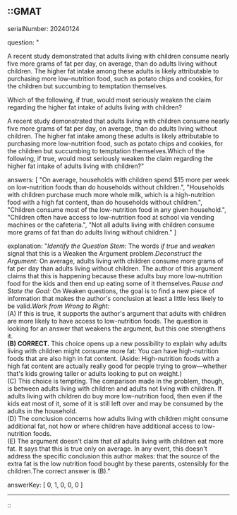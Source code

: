 ::GMAT
---


serialNumber: 20240124

question: "<p>A recent study demonstrated that adults living with children consume nearly five more grams of fat per day, on average, than do adults living without children. The higher fat intake among these adults is likely attributable to purchasing more low-nutrition food, such as potato chips and cookies, for the children but succumbing to temptation themselves. </p><p>Which of the following, if true, would most seriously weaken the claim regarding the higher fat intake of adults living with children?</p>A recent study demonstrated that adults living with children consume nearly five more grams of fat per day, on average, than do adults living without children. The higher fat intake among these adults is likely attributable to purchasing more low-nutrition food, such as potato chips and cookies, for the children but succumbing to temptation themselves.Which of the following, if true, would most seriously weaken the claim regarding the higher fat intake of adults living with children?"

answers: [
  "On average, households with children spend $15 more per week on low-nutrition foods than do households without children.",
  "Households with children purchase much more whole milk, which is a high-nutrition food with a high fat content, than do households without children.",
  "Children consume most of the low-nutrition food in any given household.",
  "Children often have access to low-nutrition food at school via vending machines or the cafeteria.",
  "Not all adults living with children consume more grams of fat than do adults living without children."
]

explanation: "<i>Identify the Question Stem:</i> The words <i>if true</i> and <i>weaken</i> signal that this is a Weaken the Argument problem.<i>Deconstruct the Argument:</i> On average, adults living with children consume more grams of fat per day than adults living without children. The author of this argument claims that this is happening because these adults buy more low-nutrition food for the kids and then end up eating some of it themselves.<i>Pause and State the Goal:</i> On Weaken questions, the goal is to find a new piece of information that makes the author's conclusion at least a little less likely to be valid.<i>Work from Wrong to Right:</i><br>(A) If this is true, it supports the author's argument that adults with children are more likely to have access to low-nutrition foods. The question is looking for an answer that weakens the argument, but this one strengthens it.<br><b>(B) CORRECT.</b> This choice opens up a new possibility to explain why adults living with children might consume more fat: You can have high-nutrition foods that are also high in fat content. (Aside: High-nutrition foods with a high fat content are actually really good for people trying to grow—whether that's kids growing taller or adults looking to put on weight.)<br>(C) This choice is tempting. The comparison made in the problem, though, is between adults living with children and adults not living with children. If adults living with children do buy more low-nutrition food, then even if the kids eat most of it, some of it is still left over and may be consumed by the adults in the household.<br>(D) The conclusion concerns how adults living with children might consume additional fat, not how or where children have additional access to low-nutrition foods.<br>(E) The argument doesn't claim that <i>all</i> adults living with children eat more fat. It says that this is true only on average. In any event, this doesn't address the specific conclusion this author makes: that the source of the extra fat is the low nutrition food bought by these parents, ostensibly for the children.The correct answer is (B)."

answerKey: [
  0, 
  1, 
  0, 
  0, 
  0
]



---
::